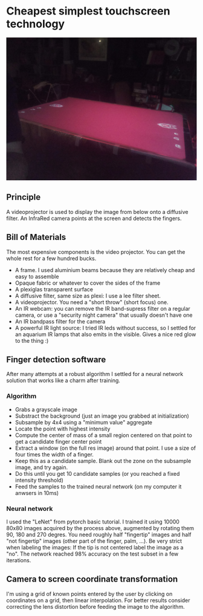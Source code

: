 # Cheapest simplest touchscreen technology

![My touchscreen build](images/touchscreen.jpg)

## Principle

A videoprojector is used to display the image from below onto a diffusive filter.
An InfraRed camera points at the screen and detects the fingers.

## Bill of Materials

The most expensive components is the video projector. You can get the whole rest for a few hundred bucks.

- A frame. I used aluminium beams because they are relatively cheap and easy to assemble
- Opaque fabric or whatever to cover the sides of the frame
- A plexiglas transparent surface
- A diffusive filter, same size as plexi: I use a lee filter sheet.
- A videoprojector. You need a "short throw" (short focus) one.
- An IR webcam: you can remove the IR band-supress filter on a regular camera, or use a "security night camera" that usually doesn't have one
- An IR bandpass filter for the camera
- A powerful IR light source: I tried IR leds without success, so I settled for an aquarium IR lamps that also emits in the visible. Gives a nice red glow to the thing :)


## Finger detection software

After many attempts at a robust algorithm I settled for a neural network solution
that works like a charm after training.

### Algorithm

- Grabs a grayscale image
- Substract the background (just an image you grabbed at initialization)
- Subsample by 4x4 using a "minimum value" aggregate
- Locate the point with highest intensity
- Compute the center of mass of a small region centered on that point to get a candidate finger center point
- Extract a window (on the full res image) around that point. I use a size of four times the width of a finger.
- Keep this as a candidate sample. Blank out the zone on the subsample image, and try again.
- Do this until you get 10 candidate samples (or you reached a fixed intensity threshold)
- Feed the samples to the trained neural network (on my computer it anwsers in 10ms)

### Neural network

I used the "LeNet" from pytorch basic tutorial.
I trained it using 10000 80x80 images acquired by the process above, augmented by rotating them 90, 180 and 270 degres.
You need roughly half "fingertip" images and half "not fingertip" images (other part of the finger, palm, ...).
Be very strict when labeling the images: If the tip is not centered label the image as a "no".
The network reached 98% accuracy on the test subset in a few iterations.


## Camera to screen coordinate transformation

I'm using a grid of known points entered by the user by clicking on coordinates on a grid,
then linear interpolation.
For better results consider correcting the lens distortion before feeding the image to the algorithm.
